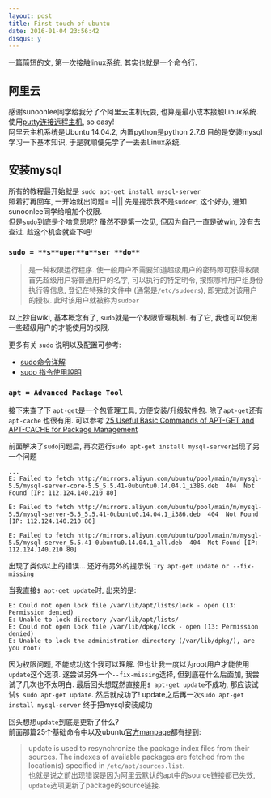 ```yaml
---
layout: post
title: First touch of ubuntu
date: 2016-01-04 23:56:42
disqus: y
---
```


一篇简短的文, 第一次接触linux系统, 其实也就是一个命令行.

## 阿里云
感谢sunoonlee同学给我分了个阿里云主机玩耍, 也算是最小成本接触Linux系统. 
使用[putty连接远程主机](https://help.aliyun.com/knowledge_detail/5974573.html), so easy!  
阿里云主机系统是Ubuntu 14.04.2, 内置python是python 2.7.6
目的是安装mysql学习一下基本知识, 于是就顺便先学了一丢丢Linux系统.

## 安装mysql
所有的教程最开始就是 `sudo apt-get install mysql-server`  
照着打再回车, 一开始就出问题= =||| 先是提示我不是`sudoer`, 这个好办, 通知sunoonlee同学给咱加个权限.  
但是`sudo`到底是个啥意思呢? 虽然不是第一次见, 但因为自己一直是破win, 没有去查过. 趁这个机会就查下吧!

### `sudo = **s**uper**u**ser **do**`
> 是一种权限运行程序.
> 使一般用户不需要知道超级用户的密码即可获得权限. 
> 首先超级用户将普通用户的名字, 可以执行的特定明令, 按照哪种用户组身份执行等信息, 登记在特殊的文件中 (通常是`/etc/sudoers`), 即完成对该用户的授权.
> 此时该用户就被称为`sudoer`

以上抄自wiki, 基本概念有了, `sudo`就是一个权限管理机制. 有了它, 我也可以使用一些超级用户的才能使用的权限.

更多有关 `sudo` 说明以及配置可参考:
+ [sudo命令详解](http://www.linux178.com/linux/sudo.html)  
+ [sudo 指令使用說明](http://note.drx.tw/2008/01/linuxsudo.html)  

### `apt = Advanced Package Tool`
接下来查了下 `apt-get`是一个包管理工具, 方便安装/升级软件包. 除了`apt-get`还有`apt-cache` 也很有用. 
可以参考 [25 Useful Basic Commands of APT-GET and APT-CACHE for Package Management](http://www.tecmint.com/useful-basic-commands-of-apt-get-and-apt-cache-for-package-management/)

前面解决了`sudo`问题后, 再次运行`sudo apt-get install mysql-server`出现了另一个问题
```
...
E: Failed to fetch http://mirrors.aliyun.com/ubuntu/pool/main/m/mysql-5.5/mysql-server-core-5.5_5.5.41-0ubuntu0.14.04.1_i386.deb  404  Not Found [IP: 112.124.140.210 80]

E: Failed to fetch http://mirrors.aliyun.com/ubuntu/pool/main/m/mysql-5.5/mysql-server-5.5_5.5.41-0ubuntu0.14.04.1_i386.deb  404  Not Found [IP: 112.124.140.210 80]

E: Failed to fetch http://mirrors.aliyun.com/ubuntu/pool/main/m/mysql-5.5/mysql-server_5.5.41-0ubuntu0.14.04.1_all.deb  404  Not Found [IP: 112.124.140.210 80]
```
出现了类似以上的错误... 还好有另外的提示说 `Try apt-get update or --fix-missing`  

当我直接`$ apt-get update`时, 出来的是:
```
E: Could not open lock file /var/lib/apt/lists/lock - open (13: Permission denied)
E: Unable to lock directory /var/lib/apt/lists/
E: Could not open lock file /var/lib/dpkg/lock - open (13: Permission denied)
E: Unable to lock the administration directory (/var/lib/dpkg/), are you root?
```
因为权限问题, 不能成功这个我可以理解. 
但也让我一度以为root用户才能使用 `update`这个选项. 
遂尝试另外一个`--fix-missing`选择, 但到底在什么后面加, 我尝试了几次也不太明白. 
最后回头想既然直接用`$ apt-get update`不成功, 那应该试试`$ sudo apt-get update`. 然后就成功了!
update之后再一次`sudo apt-get install mysql-server` 终于把mysql安装成功

回头想想`update`到底是更新了什么?  
前面那篇25个基础命令中以及ubuntu[官方manpage](http://manpages.ubuntu.com/manpages/jaunty/man8/apt-get.8.html)都有提到:
> update is used to resynchronize the package index files from their sources. 
> The indexes of available packages are fetched from the location(s) specified in `/etc/apt/sources.list`.  
也就是说之前出现错误是因为阿里云默认的apt中的source链接都已失效, `update`选项更新了package的source链接.

